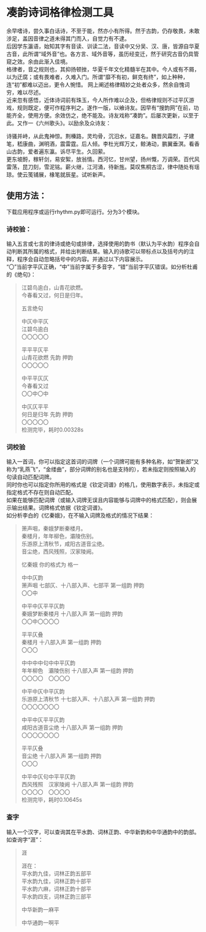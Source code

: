 # 凑韵诗词格律检测工具

余早嗜诗，尝久事白话诗，不至于能，然亦小有所得。然于古韵，仍存敬畏，未敢涉足，盖因音律之道未得其门而入，自觉力有不逮。  
后因学东瀛语，始知其字有音读、训读二法，音读中又分吴、汉、唐，皆源自华夏古音，此所谓“域外音”也。各方言、域外音等，虽历经变迁，然于研究古音仍具管窥之效。余由此渐入佳境。  
格律者，音之规则也，其抑扬顿挫，华夏千年文化精髓半在其中。今人或有不屑，以为迂腐；或有畏难者，久难入门。所谓“靡不有初，鲜克有终”，如上种种，连“初”都难以迈出，更令人惋惜。 网上阐述格律精妙之处者众多，然余自愧词穷，难以尽述。  
近来忽有感悟，近体诗词前有珠玉，今人所作难以企及，但格律规则不过平仄游戏，规则既定，便可作程序判之。遂作一版，以飨诗友。因早有“搜韵网”在前，功能齐全，使用方便。余效仿之，绝不能及。诗友戏称“凑韵”。后屡次更新，以至于此。又作一《六州歌头》。以励余及众诗友：  

诗骚并峙，从此鬼神惊。荆榛路，灵均骨，沉汨水，证嘉名。魏晋风霜烈，子建笔，嵇康曲，渊明酒，震雷霆。后人倾。李杜光辉万丈，鲸涛动，鹏翼垂溟。看香山古韵，爱者遍东瀛。诉尽平生。久回萦。  
更东坡酹，稼轩剑，易安絮，放翁情。西河忆，甘州望，扬州慨，万调荣。百代风雷荡，昆刀刻，雪泥铭。薪火继，江河涌，待新旌。莫叹焦桐古涩，律中随处有瑶琼。使云笺铺展，椽笔就辰星。试听新声。  

## 使用方法：  
下载应用程序或运行rhythm.py即可运行。分为3个模块。  

### 诗校验：  
输入五言或七言的律诗或绝句或排律，选择使用的韵书（默认为平水韵）程序会自动判断其所属的格式，并给出判断结果。输入的诗歌可以带标点以及括号内的注释，程序会自动忽略括号中的内容。并通过以下内容展示。  
“〇”当前字平仄正确，“中”当前字属于多音字，“错”当前字平仄错误。如分析杜甫的《绝句》：  
> 江碧鸟逾白，山青花欲燃。  
> 今春看又过，何日是归年。  
>
> 五言绝句
> 
> 中仄中平仄  
> 江碧鸟逾白	  
> 〇〇〇〇〇  
>
> 平平平仄平  
> 山青花欲燃	先韵 押韵   
> 〇〇〇〇〇  
>  
> 中平平仄仄  
> 今春看又过	  
> 〇〇中〇中  
>
> 中仄仄平平  
> 何日是归年	先韵 押韵  
> 〇〇〇〇〇  
> 检测完毕，耗时0.00328s  

### 词校验  
输入一首词，你可以指定这首词的词牌（一个词牌可能有多种名称，如“贺新郎”又称为“乳燕飞”，“金缕曲”，部分词牌的别名也是支持的），若未指定则按照输入的句读自动匹配词牌。  
同时你也可以指定你所用的格式是《钦定词谱》的格几，使用数字表示，未指定或指定格式不存在则自动匹配。  
如果在能够匹配词牌（或输入词牌无误且内容能够与词牌中的格式匹配），则会展示输出结果。词牌格式依据《钦定词谱》。  
如分析李白的《忆秦娥》，在不输入词牌及格式的情况下结果：  
> 箫声咽，秦娥梦断秦楼月。  
> 秦楼月，年年柳色，灞陵伤别。  
> 乐游原上清秋节，咸阳古道音尘绝。   
> 音尘绝，西风残照，汉家陵阙。  
>
> 忆秦娥
> 你的格式为 格一  
>
> 中中仄韵  
> 箫声咽 七部仄、十八部入声、七部平 第一组韵 押韵  
> 〇〇中  
>
> 中平中仄平平仄韵  
> 秦娥梦断秦楼月 十八部入声 第一组韵 押韵  
> 〇〇中〇〇〇〇  
>
> 平平仄叠  
> 秦楼月 十八部入声 第一组韵 押韵  
> 〇〇〇  
>
> 中中中中句中中平仄韵  
> 年年柳色　灞陵伤别 十八部入声 第一组韵 押韵  
> 〇〇〇〇　〇〇〇〇  
> 
> 中平中仄中平仄韵  
> 乐游原上清秋节 十七部入声、十八部入声 第一组韵 押韵  
> 〇〇〇〇〇〇〇  
> 
> 中平中仄平平仄韵  
> 咸阳古道音尘绝 十八部入声 第一组韵 押韵  
> 〇〇〇〇〇〇〇  
> 
> 平平仄叠  
> 音尘绝 十八部入声 第一组韵 押韵  
> 〇〇〇  
>
> 中平中仄句中平平仄韵  
> 西风残照　汉家陵阙 十八部入声 第一组韵 押韵  
> 〇〇〇〇　〇〇〇〇  
> 检测完毕，耗时0.10645s  

### 查字  
输入一个汉字，可以查询其在平水韵、词林正韵、中华新韵和中华通韵中的韵部。如查询字“涯”：  
> 涯  
>
> 涯在：  
> 平水韵九佳，词林正韵五部平  
> 平水韵九佳，词林正韵十部平  
> 平水韵六麻，词林正韵十部平  
> 平水韵四支，词林正韵三部平  
>
> 中华新韵一麻平  
>
> 中华通韵一啊平  
